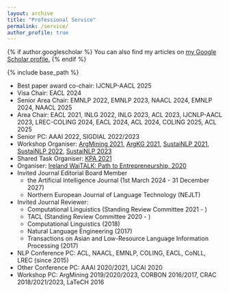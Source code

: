 ```yaml
---
layout: archive
title: "Professional Service"
permalink: /service/
author_profile: true
---
```


{% if author.googlescholar %}
  You can also find my articles on <u><a href="{{author.googlescholar}}">my Google Scholar profile</a>.</u>
{% endif %}

{% include base_path %}
- Best paper award co-chair: IJCNLP-AACL 2025 
- Visa Chair: EACL 2024  
- Senior Area Chair: EMNLP 2022, EMNLP 2023, NAACL 2024, EMNLP 2024, NAACL 2025
- Area Chair: EACL 2021, INLG 2022, INLG 2023, ACL 2023, IJCNLP-AACL 2023, LREC-COLING 2024, EACL 2024, ACL 2024, COLING 2025, ACL 2025   
- Senior PC: AAAI 2022, SIGDIAL 2022/2023
- Workshop Organiser: [ArgMining 2021](https://2021.argmining.org/), [ArgKG 2021](https://argkg21.argmining.org/), [SustaiNLP 2021](https://sites.google.com/view/sustainlp2021/home), [SustaiNLP 2022](https://sites.google.com/view/sustainlp2022), [SustaiNLP 2023](https://sites.google.com/view/sustainlp2023)  
- Shared Task Organiser: [KPA 2021](https://github.com/ibm/KPA_2021_shared_task)  
- Organiser: [Ireland WaiTALK: Path to Entrepreneurship, 2020](https://medium.com/womeninai/becoming-founders-and-ceos-path-to-entrepreneurship-waitalk-693f6e5671de)
- Invited Journal Editorial Board Member
  - the Artificial Intelligence Journal (1st March 2024 - 31 December 2027) 
  - Northern European Journal of Language Technology (NEJLT)
- Invited Journal Reviewer:  
  - Computational Linguistics (Standing Review Committee 2021 - )
  - TACL (Standing Review Committee 2020 - )
  - Computational Linguistics (2018)
  - Natural Language Engineering (2017)
  - Transactions on Asian and Low-Resource Language Information Processing (2017)  
- NLP Conference PC: ACL, NAACL, EMNLP, COLING, EACL, CoNLL, LREC (since 2015)  
- Other Conference PC: AAAI 2020/2021, IJCAI 2020  
- Workshop PC: ArgMining 2019/2020/2023, CORBON 2016/2017, CRAC 2018/2021/2023, LaTeCH 2016

